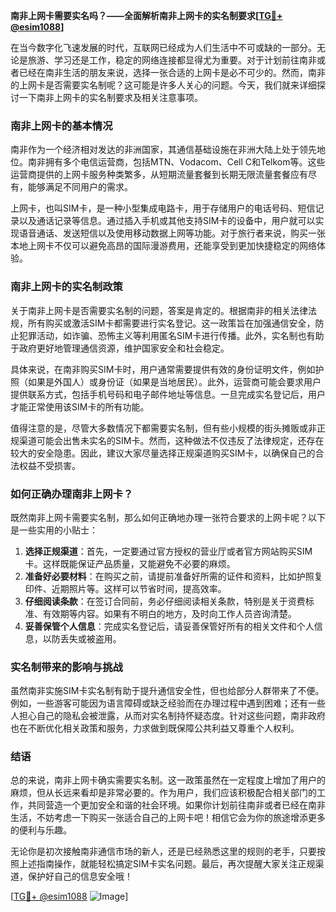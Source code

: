 **南非上网卡需要实名吗？——全面解析南非上网卡的实名制要求[[TG💪+ @esim1088](https://t.me/s/esim1088)]**

在当今数字化飞速发展的时代，互联网已经成为人们生活中不可或缺的一部分。无论是旅游、学习还是工作，稳定的网络连接都显得尤为重要。对于计划前往南非或者已经在南非生活的朋友来说，选择一张合适的上网卡是必不可少的。然而，南非的上网卡是否需要实名制呢？这可能是许多人关心的问题。今天，我们就来详细探讨一下南非上网卡的实名制要求及相关注意事项。

### 南非上网卡的基本情况

南非作为一个经济相对发达的非洲国家，其通信基础设施在非洲大陆上处于领先地位。南非拥有多个电信运营商，包括MTN、Vodacom、Cell C和Telkom等。这些运营商提供的上网卡服务种类繁多，从短期流量套餐到长期无限流量套餐应有尽有，能够满足不同用户的需求。

上网卡，也叫SIM卡，是一种小型集成电路卡，用于存储用户的电话号码、短信记录以及通话记录等信息。通过插入手机或其他支持SIM卡的设备中，用户就可以实现语音通话、发送短信以及使用移动数据上网等功能。对于旅行者来说，购买一张本地上网卡不仅可以避免高昂的国际漫游费用，还能享受到更加快捷稳定的网络体验。

### 南非上网卡的实名制政策

关于南非上网卡是否需要实名制的问题，答案是肯定的。根据南非的相关法律法规，所有购买或激活SIM卡都需要进行实名登记。这一政策旨在加强通信安全，防止犯罪活动，如诈骗、恐怖主义等利用匿名SIM卡进行传播。此外，实名制也有助于政府更好地管理通信资源，维护国家安全和社会稳定。

具体来说，在南非购买SIM卡时，用户通常需要提供有效的身份证明文件，例如护照（如果是外国人）或身份证（如果是当地居民）。此外，运营商可能会要求用户提供联系方式，包括手机号码和电子邮件地址等信息。一旦完成实名登记后，用户才能正常使用该SIM卡的所有功能。

值得注意的是，尽管大多数情况下都需要实名制，但有些小规模的街头摊贩或非正规渠道可能会出售未实名的SIM卡。然而，这种做法不仅违反了法律规定，还存在较大的安全隐患。因此，建议大家尽量选择正规渠道购买SIM卡，以确保自己的合法权益不受损害。

### 如何正确办理南非上网卡？

既然南非上网卡需要实名制，那么如何正确地办理一张符合要求的上网卡呢？以下是一些实用的小贴士：

1. **选择正规渠道**：首先，一定要通过官方授权的营业厅或者官方网站购买SIM卡。这样既能保证产品质量，又能避免不必要的麻烦。
2. **准备好必要材料**：在购买之前，请提前准备好所需的证件和资料，比如护照复印件、近期照片等。这样可以节省时间，提高效率。
3. **仔细阅读条款**：在签订合同前，务必仔细阅读相关条款，特别是关于资费标准、有效期等内容。如果有不明白的地方，及时向工作人员咨询清楚。
4. **妥善保管个人信息**：完成实名登记后，请妥善保管好所有的相关文件和个人信息，以防丢失或被盗用。

### 实名制带来的影响与挑战

虽然南非实施SIM卡实名制有助于提升通信安全性，但也给部分人群带来了不便。例如，一些游客可能因为语言障碍或缺乏经验而在办理过程中遇到困难；还有一些人担心自己的隐私会被泄露，从而对实名制持怀疑态度。针对这些问题，南非政府也在不断优化相关政策和服务，力求做到既保障公共利益又尊重个人权利。

### 结语

总的来说，南非上网卡确实需要实名制。这一政策虽然在一定程度上增加了用户的麻烦，但从长远来看却是非常必要的。作为用户，我们应该积极配合相关部门的工作，共同营造一个更加安全和谐的社会环境。如果你计划前往南非或者已经在南非生活，不妨考虑一下购买一张适合自己的上网卡吧！相信它会为你的旅途增添更多的便利与乐趣。

无论你是初次接触南非通信市场的新人，还是已经熟悉这里的规则的老手，只要按照上述指南操作，就能轻松搞定SIM卡实名问题。最后，再次提醒大家关注正规渠道，保护好自己的信息安全哦！

[[TG💪+ @esim1088](https://t.me/s/esim1088) ![Image](https://i.postimg.cc/4NQfJmqS/Snipaste-2025-05-13-00-14-12.png)]